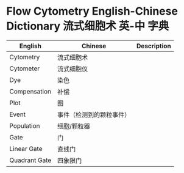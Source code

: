 # Flow Cytometry English-Chinese Dictionary 流式细胞术 英-中 字典

English | Chinese | Description
---|---|---
Cytometry|流式细胞术|
Cytometer|流式细胞仪|
Dye|染色|
Compensation|补偿|
Plot|图|
Event|事件（检测到的颗粒事件）|
Population|细胞/颗粒器|
Gate|门|
Linear Gate|直线门|
Quadrant Gate|四象限门|
